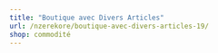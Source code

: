```yaml
---
title: "Boutique avec Divers Articles"
url: /nzerekore/boutique-avec-divers-articles-19/
shop: commodité
---
```

